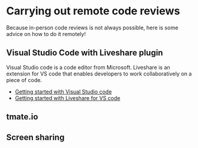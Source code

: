 # Carrying out remote code reviews
Because in-person code reviews is not always possible, here is some advice on how to do it remotely!

## Visual Studio Code with Liveshare plugin

Visual Studio code is a code editor from Microsoft.
Liveshare is an extension for VS code that enables developers to work collaboratively on a piece of code.

- [Getting started with Visual Studio code](https://code.visualstudio.com/docs/introvideos/basics)
- [Getting started with Liveshare for VS code](https://www.digitalocean.com/community/tutorials/how-to-use-live-share-with-visual-studio-code)

## tmate.io

## Screen sharing

